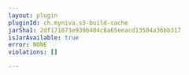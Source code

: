 ```yaml
---
layout: plugin
pluginId: ch.myniva.s3-build-cache
jarSha1: 2df171873e939b404c8a65eeacd13504a36bb317
isJarAvailable: true
error: NONE
violations: []

---
```

